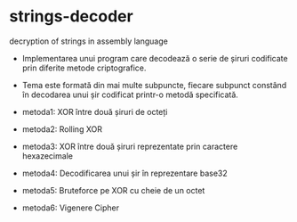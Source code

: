 # strings-decoder
 decryption of strings in assembly language

 - Implementarea unui program care decodează o serie de șiruri codificate prin diferite metode criptografice.
 - Tema este formată din mai multe subpuncte, fiecare subpunct constând în decodarea unui șir codificat printr-o metodă specificată.

  - metoda1: XOR între două șiruri de octeți
  - metoda2: Rolling XOR
  - metoda3: XOR între două șiruri reprezentate prin caractere hexazecimale
  - metoda4: Decodificarea unui șir în reprezentare base32
  - metoda5: Bruteforce pe XOR cu cheie de un octet
  - metoda6: Vigenere Cipher
